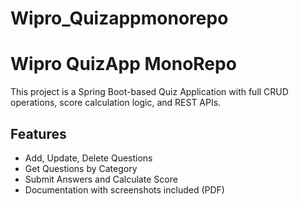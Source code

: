 # Wipro_Quizappmonorepo

# Wipro QuizApp MonoRepo

This project is a Spring Boot-based Quiz Application with full CRUD operations, score calculation logic, and REST APIs.

## Features
- Add, Update, Delete Questions
- Get Questions by Category
- Submit Answers and Calculate Score
- Documentation with screenshots included (PDF)
